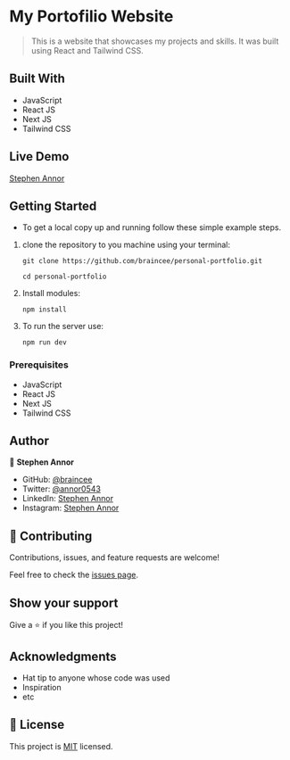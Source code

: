 # My Portofilio Website
> This is a website that showcases my projects and skills. It was built using React and Tailwind CSS.

## Built With

- JavaScript
- React JS
- Next JS
- Tailwind CSS

## Live Demo

[Stephen Annor](https://stephen-annor.vercel.app/)

## Getting Started

* To get a local copy up and running follow these simple example steps.

1. clone the repository to you machine using your terminal:
   ```
   git clone https://github.com/braincee/personal-portfolio.git
   ```
   ```
   cd personal-portfolio
   ```
   
2. Install modules:
   ```
   npm install
   ```
4. To run the server use:
   ```
   npm run dev
   ```

### Prerequisites
- JavaScript
- React JS
- Next JS
- Tailwind CSS

## Author

👤 **Stephen Annor**

- GitHub: [@braincee](https://github.com/braincee/)
- Twitter: [@annor0543](https://twitter.com/annor0543)
- LinkedIn: [Stephen Annor](https://www.linkedin.com/in/stephen-annor/) 
- Instagram: [Stephen Annor](https://www.instagram.com/appiah.korang/)

## 🤝 Contributing

Contributions, issues, and feature requests are welcome!

Feel free to check the [issues page](https://github.com/braincee/personal-portfolio/issues).

## Show your support

Give a ⭐️ if you like this project!

## Acknowledgments

- Hat tip to anyone whose code was used
- Inspiration
- etc

## 📝 License

This project is [MIT](./MIT.md) licensed.
